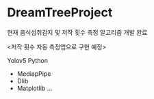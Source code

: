 # DreamTreeProject

현재 음식섭취감지 및 저작 횟수 측정 알고리즘 개발 완료

<저작 횟수 자동 측정앱으로 구현 예정>

Yolov5
Python
- MediapPipe
- Dlib
- Matplotlib
...
